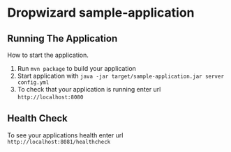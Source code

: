 # Dropwizard sample-application

## Running The Application

How to start the application.

1. Run `mvn package` to build your application
1. Start application with `java -jar target/sample-application.jar server config.yml`
1. To check that your application is running enter url `http://localhost:8080`

## Health Check

To see your applications health enter url `http://localhost:8081/healthcheck`
